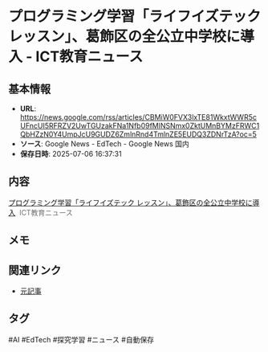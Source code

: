 # プログラミング学習「ライフイズテック レッスン」、葛飾区の全公立中学校に導入 - ICT教育ニュース

## 基本情報
- **URL**: https://news.google.com/rss/articles/CBMiW0FVX3lxTE81WkxtWWR5cUFncUI5RFRZV2UwTGUzakFNa1Nfb09fMlNSNmx0ZktUMnBYMzFRWC1QbHZzN0Y4UmpJcU9GUDZ6ZmlnRnd4TmlnZE5EUDQ3ZDNrTzA?oc=5
- **ソース**: Google News - EdTech - Google News 国内
- **保存日時**: 2025-07-06 16:37:31

## 内容
<a href="https://news.google.com/rss/articles/CBMiW0FVX3lxTE81WkxtWWR5cUFncUI5RFRZV2UwTGUzakFNa1Nfb09fMlNSNmx0ZktUMnBYMzFRWC1QbHZzN0Y4UmpJcU9GUDZ6ZmlnRnd4TmlnZE5EUDQ3ZDNrTzA?oc=5" target="_blank">プログラミング学習「ライフイズテック レッスン」、葛飾区の全公立中学校に導入</a>&nbsp;&nbsp;<font color="#6f6f6f">ICT教育ニュース</font>

## メモ
<!-- ここに感想やメモを記入 -->

## 関連リンク
- [元記事](https://news.google.com/rss/articles/CBMiW0FVX3lxTE81WkxtWWR5cUFncUI5RFRZV2UwTGUzakFNa1Nfb09fMlNSNmx0ZktUMnBYMzFRWC1QbHZzN0Y4UmpJcU9GUDZ6ZmlnRnd4TmlnZE5EUDQ3ZDNrTzA?oc=5)

## タグ
#AI #EdTech #探究学習 #ニュース #自動保存
